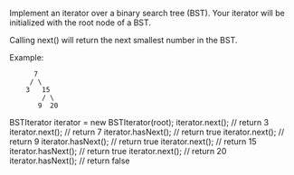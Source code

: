 Implement an iterator over a binary search tree (BST). Your iterator will be initialized with the root node of a BST.

Calling next() will return the next smallest number in the BST.

 

Example:

          7
         / \
        3   15
            / \
           9  20


BSTIterator iterator = new BSTIterator(root);
iterator.next();    // return 3
iterator.next();    // return 7
iterator.hasNext(); // return true
iterator.next();    // return 9
iterator.hasNext(); // return true
iterator.next();    // return 15
iterator.hasNext(); // return true
iterator.next();    // return 20
iterator.hasNext(); // return false
